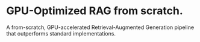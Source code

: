 # GPU-Optimized RAG from scratch.
A from-scratch, GPU-accelerated Retrieval-Augmented Generation pipeline that outperforms standard implementations.
